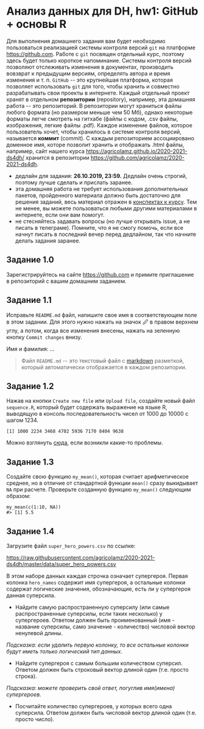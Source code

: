 # Анализ данных для DH, hw1: GitHub + основы R

Для выполнения домашнего задания вам будет необходимо пользоваться реализацией системы контроля версий `git` на платформе <https://github.com>. Работе с `git` посвящен отдельный курс, поэтому здесь будет только короткое напоминание. Системы контроля версий позволяют отслеживать изменения в документах, производить вовзврат к предыдущим версиям, определять автора и время изменения и т. п. `GitHub` -- это крупнейшая платформа, которая позволяет использовать `git` для того, чтобы хранить и совместно разрабатывать свои проекты в интернете. Каждый отдельный проект хранят в отдельном **репозитории** (repository), например, эта домашняя работа -- это репозиторий. В репозитории могут храниться файлы любого формата (но размером меньше чем 50 Мб), однако некоторые форматы легче смотреть на гитхабе (файлы с кодом, .csv файлы, изображения, легкие файлы .pdf). Каждое изменение файлов, которое пользователь хочет, чтобы хранилось в системе контроля версий, называется **коммит** (commit). С каждым репозиторием ассоциировано доменное имя, которе позволит хранить и отображать .html файлы, например, сайт нашего курса <https://agricolamz.github.io/2020-2021-ds4dh/> хранится в репозитории <https://github.com/agricolamz/2020-2021-ds4dh>.

* дедлайн для задания: **26.10.2019, 23:59.** Дедлайн очень строгий, поэтому лучше сделать и прислать заранее.
* эта домашняя работа не требует использования дополнительных пакетов, пройденного материала должно быть достаточно для решения заданий, весь материал отражен в [конспектах к курсу](https://agricolamz.github.io/2020-2021-ds4dh/). Тем не менее, вы можете пользоваться любыми другими материалами в интернете, если они вам помогут.
* не стесняйтесь задавать вопросы (но лучше открывать issue, а не писать в телеграме). Помните, что я не смогу помочь, если все начнут писать в последний вечер перед дедлайном, так что начните делать задания заранее.


## Задание 1.0
Зарегистрируйтесь на сайте <https://github.com> и примите приглашение в репозиторий с вашим домашним заданием.

## Задание 1.1
Исправьте `README.md` файл, напишите свое имя в соответствующем поле в этом задании. Для этого нужно нажать на значок 🖉 в правом верхнем углу, а потом, когда все изменения внесены, нажать на зеленную кнопку `Commit changes` внизу.

Имя и фамилия: ...

> Файл `README.md` -- это текстовый файл с [markdown](https://ru.wikipedia.org/wiki/Markdown) разметкой, который автоматически отображается в каждом репозитории.

## Задание 1.2
Нажав на кнопки `Create new file` или `Upload file`, cоздайте новый файл `sequence.R`, который будет содержать выражение на языке R, выводящую в консоль последовательность чисел от 1000 до 10000 с шагом 1234.

```
[1] 1000 2234 3468 4702 5936 7170 8404 9638
```

Можно взглянуть [сюда](https://github.blog/2012-12-05-creating-files-on-github/), если возникли какие-то проблемы.

## Задание 1.3
Создайте свою функцию `my_mean()`, которая считает арифметическое среднее, но в отличие от стандартной функции `mean()` сразу выкидывает `NA` при расчете. Проверьте созданную функцию `my_mean()` следующим образом:

```
my_mean(c(1:10, NA))
#> [1] 5.5
```

## Задание 1.4

Загрузите файл `super_hero_powers.csv` по ссылке: 

https://raw.githubusercontent.com/agricolamz/2020-2021-ds4dh/master/data/super_hero_powers.csv

В этом наборе данных каждая строчка означает супергероя. Первая колонка `hero_names` содержит имя супергероя, а остальные колонки содержат логические значения, обозначающие, есть ли у супергероя данная суперсила. 

- Найдите самую распространенную суперсилу (или самые распространенные суперсилы, если таких несколько) у супергероев. Ответом должен быть проименованный (имя - название суперсилы, само значение - количество) числовой вектор ненулевой длины.

*Подсказка: если удалить первую колонку, то все остальные колонки будут иметь только логический тип данных.*

- Найдите супергероя с самым большим количеством суперсил. Ответом должен быть строковый вектор длиной один (т.е. просто строка).

*Подсказка: можете проверить свой ответ, погуглив имя(имена) супергероев.*

- Посчитайте количество супергероев, у которых всего одна суперсила. Ответом должен быть числовой вектор длиной один (т.е. просто число).


